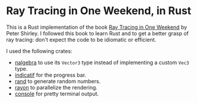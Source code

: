 # Ray Tracing in One Weekend, in Rust

This is a Rust implementation of the book [Ray Tracing in One
Weekend](https://raytracing.github.io/books/RayTracingInOneWeekend.html) by
Peter Shirley. I followed this book to learn Rust and to get a better grasp of
ray tracing: don't expect the code to be idiomatic or efficient.

I used the following crates:

* [nalgebra](https://crates.io/crates/nalgebra) to use its `Vector3` type instead of 
  implementing a custom `Vec3` type.
* [indicatif](https://crates.io/crates/indicatif) for the progress bar.
* [rand](https://crates.io/crates/rand) to generate random numbers.
* [rayon](https://crates.io/crates/rayon) to parallelize the rendering.
* [console](https://crates.io/crates/console) for pretty terminal output.
